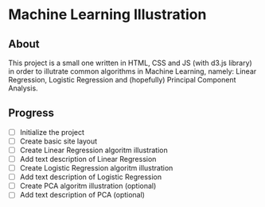 # Machine Learning Illustration

## About 
This project is a small one written in HTML, CSS and JS (with d3.js library) in order to illutrate common algorithms in Machine Learning, namely: Linear Regression, Logistic Regression and (hopefully) Principal Component Analysis.

## Progress
- [ ] Initialize the project
- [ ] Create basic site layout
- [ ] Create Linear Regression algoritm illustration
- [ ] Add text description of Linear Regression
- [ ] Create Logistic Regression algoritm illustration
- [ ] Add text description of Logistic Regression
- [ ] Create PCA algoritm illustration (optional)
- [ ] Add text description of PCA (optional)